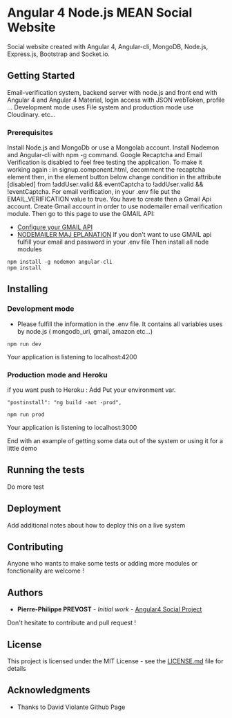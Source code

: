 # Angular 4 Node.js MEAN Social Website 

Social website created with Angular 4, Angular-cli, MongoDB, Node.js, Express.js, Bootstrap and Socket.io.

## Getting Started

Email-verification system, backend server with node.js and front end with Angular 4 and Angular 4 Material, login access with JSON webToken, profile ... Development mode uses File system and production mode use Cloudinary. etc...

### Prerequisites

Install Node.js and MongoDb or use a Mongolab account.
Install Nodemon and Angular-cli with npm -g command.
Google Recaptcha and Email Verification is disabled to feel free testing the application. 
To make it working again : 
in signup.component.html, decomment the recaptcha element then, in the element button below change condition in the attribute [disabled] from !addUser.valid && eventCaptcha to !addUser.valid && !eventCaptcha.
For email verification, in your .env file put the EMAIL_VERIFICATION value to true. You have to create then a Gmail Api account.
Create Gmail account in order to use nodemailer email verification module. Then go to this page to use the GMAIL API:
 * [Configure your GMAIL API](https://medium.com/@pandeysoni/nodemailer-service-in-node-js-using-smtp-and-xoauth2-7c638a39a37e)
 * [NODEMAILER MAJ EPLANATION](https://nodemailer.com/smtp/oauth2/)
 If you don't want to use GMAIL api fulfill your email and password in your .env file
Then  install all node modules
```
npm install -g nodemon angular-cli
npm install
```
## Installing

### Development mode
* Please fulfill the information in the .env file. It contains all variables uses by node.js ( mongodb_uri, gmail, amazon etc...)
```
npm run dev
```
Your application is listening to localhost:4200
### Production mode and Heroku

if you want push to Heroku : Add 
Put your environment var.
```
"postinstall": "ng build -aot -prod",
```

```
npm run prod
```
Your application is listening to localhost:3000

End with an example of getting some data out of the system or using it for a little demo

## Running the tests

Do more test

## Deployment

Add additional notes about how to deploy this on a live system

## Contributing

Anyone who wants to make some tests or adding more modules or fonctionality are welcome !

## Authors

* **Pierre-Philippe PREVOST** - *Initial work* - [Angular4 Social Project](http://angular2-web.herokuapp.com)

Don't hesitate to contribute and pull request !

## License

This project is licensed under the MIT License - see the [LICENSE.md](LICENSE.md) file for details

## Acknowledgments

* Thanks to David Violante Github Page


